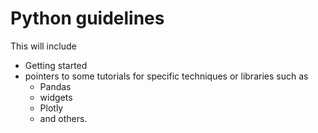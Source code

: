 # Python guidelines

This will include

- Getting started
- pointers to some tutorials for specific techniques or libraries such as 
  - Pandas
  - widgets
  - Plotly
  - and others.
